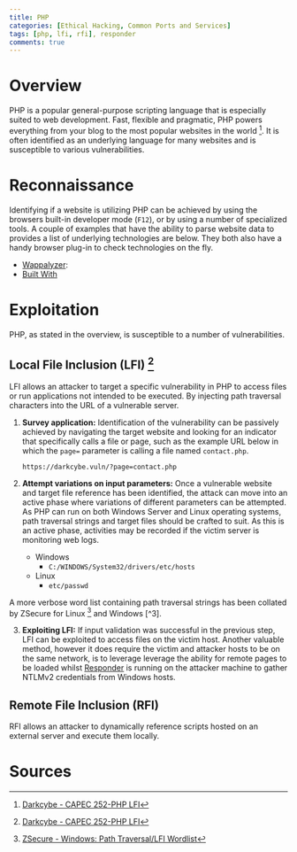 ```yaml
---
title: PHP
categories: [Ethical Hacking, Common Ports and Services]
tags: [php, lfi, rfi], responder
comments: true
---
```


# Overview

PHP is a popular general-purpose scripting language that is especially suited to web development. Fast, flexible and pragmatic, PHP powers everything from your blog to the most popular websites in the world [^1]. It is often identified as an underlying language for many websites and is susceptible to various vulnerabilities.

# Reconnaissance

Identifying if a website is utilizing PHP can be achieved by using the browsers built-in developer mode (`F12`), or by using a number of specialized tools. A couple of examples that have the ability to parse website data to provides a list of underlying technologies are below. They both also have a handy browser plug-in to check technologies on the fly.

- [Wappalyzer](https://www.wappalyzer.com/): 
- [Built With](https://builtwith.com/)

# Exploitation

PHP, as stated in the overview, is susceptible to a number of vulnerabilities.

## Local File Inclusion (LFI) [^1]

LFI allows an attacker to target a specific vulnerability in PHP to access files or run applications not intended to be executed. By injecting path traversal characters into the URL of a vulnerable server. 

1. **Survey application:** Identification of the vulnerability can be passively achieved by navigating the target website and looking for an indicator that specifically calls a file or page, such as the example URL below in which the `page=` parameter is calling a file named `contact.php`.

    ```plaintext
    https://darkcybe.vuln/?page=contact.php
    ```

2. **Attempt variations on input parameters:** Once a vulnerable website and target file reference has been identified, the attack can move into an active phase where variations of different parameters can be attempted. As PHP can run on both Windows Server and Linux operating systems, path traversal strings and target files should be crafted to suit. As this is an active phase, activities may be recorded if the victim server is monitoring web logs.
   - Windows
     - `C:/WINDOWS/System32/drivers/etc/hosts`
   - Linux
     - `etc/passwd`

A more verbose word list containing path traversal strings has been collated by ZSecure for Linux [^2] and Windows [^3].

3. **Exploiting LFI:** If input validation was successful in the previous step, LFI can be exploited to access files on the victim host. Another valuable method, however it does require the victim and attacker hosts to be on the same network, is to leverage leverage the ability for remote pages to be loaded whilst [Responder](https://darkcybe.github.io/posts/Responder/) is running on the attacker machine to gather NTLMv2 credentials from Windows hosts.

## Remote File Inclusion (RFI)

RFI allows an attacker to dynamically reference scripts hosted on an external server and execute them locally.

# Sources
[^1]: [Darkcybe - CAPEC 252-PHP LFI](https://darkcybe.github.io/posts/252-PHP)
[^1]: [ZSecure - Linux: Path Traversal/LFI Wordlist](https://zsecure.uk/blog/linux-path-traversal-lfi-wordlist/)
[^2]: [ZSecure - Windows: Path Traversal/LFI Wordlist](https://zsecure.uk/blog/windows-path-traversal-lfi-wordlist/)